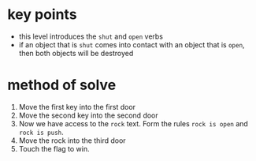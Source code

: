 # key points
* this level introduces the `shut` and `open` verbs
* if an object that is `shut` comes into contact with an object that is `open`, then both objects will be destroyed
# method of solve
1) Move the first key into the first door
2) Move the second key into the second door
3) Now we have access to the `rock` text. Form the rules `rock is open` and `rock is push`.
4) Move the rock into the third door
5) Touch the flag to win.
